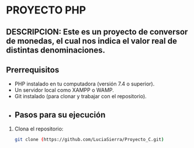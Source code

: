 # PROYECTO PHP
## DESCRIPCION: Este es un proyecto de conversor de monedas, el cual nos indica el valor real de distintas denominaciones.
## Prerrequisitos
- PHP instalado en tu computadora (versión 7.4 o superior).
- Un servidor local como XAMPP o WAMP.
- Git instalado (para clonar y trabajar con el repositorio).
- ## Pasos para su ejecución
1. Clona el repositorio:
   ```bash
   git clone (https://github.com/LuciaSierra/Proyecto_C.git)
